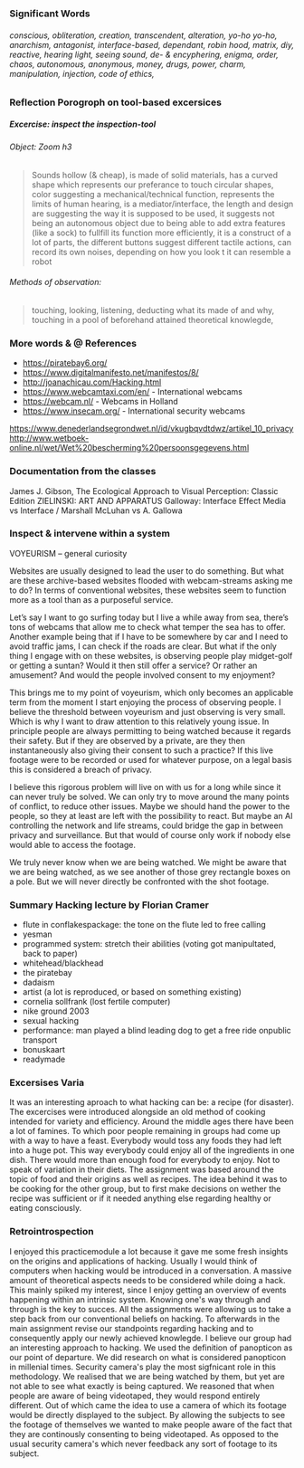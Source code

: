 ### Significant Words
###### conscious, obliteration, creation, transcendent, alteration, yo-ho yo-ho, anarchism, antagonist, interface-based, dependant, robin hood, matrix, diy, reactive, hearing light, seeing sound, de- & encyphering, enigma, order, chaos, autonomous, anonymous, money, drugs, power, charm, manipulation, injection, code of ethics, 


### Reflection Porogroph on tool-based excersices
##### Excercise: inspect the inspection-tool
###### Object: Zoom h3 
>Sounds hollow (& cheap), is made of solid materials, has a curved shape which represents our preferance to touch circular shapes, color suggesting a mechanical/technical function, represents the limits of human hearing, is a mediator/interface, the length and design are suggesting the way it is supposed to be used, it suggests not being an autonomous object due to being able to add extra features (like a sock) to fullfill its function more efficiently, it is a construct of a lot of parts, the different buttons suggest different tactile actions, can record its own noises, depending on how you look t it can resemble a robot

###### Methods of observation:
>touching, looking, listening, deducting what its made of and why, touching in a pool of beforehand attained theoretical knowlegde, 


### More words & @ References
* https://piratebay6.org/
* https://www.digitalmanifesto.net/manifestos/8/
* http://joanachicau.com/Hacking.html
* https://www.webcamtaxi.com/en/ - International webcams 
* https://webcam.nl/ - Webcams in Holland 
* https://www.insecam.org/ - International security webcams 

https://www.denederlandsegrondwet.nl/id/vkugbqvdtdwz/artikel_10_privacy 
http://www.wetboek-online.nl/wet/Wet%20bescherming%20persoonsgegevens.html 


### Documentation from the classes
James J. Gibson, The Ecological Approach to Visual Perception: Classic Edition
ZIELINSKI: ART AND APPARATUS
Galloway: Interface Effect
Media vs Interface / Marshall McLuhan vs A. Gallowa

### Inspect & intervene within a system
VOYEURISM – general curiosity 

Websites are usually designed to lead the user to do something. But what are these archive-based websites flooded with webcam-streams asking me to do? In terms of conventional websites, these websites seem to function more as a tool than as a purposeful service.  

Let’s say I want to go surfing today but I live a while away from sea, there’s tons of webcams that allow me to check what temper the sea has to offer. Another example being that if I have to be somewhere by car and I need to avoid traffic jams, I can check if the roads are clear. But what if the only thing I engage with on these websites, is observing people play midget-golf or getting a suntan? Would it then still offer a service? Or rather an amusement? And would the people involved consent to my enjoyment? 

This brings me to my point of voyeurism, which only becomes an applicable term from the moment I start enjoying the process of observing people. I believe the threshold between voyeurism and just observing is very small. Which is why I want to draw attention to this relatively young issue. In principle people are always permitting to being watched because it regards their safety. But if they are observed by a private, are they then instantaneously also giving their consent to such a practice? If this live footage were to be recorded or used for whatever purpose, on a legal basis this is considered a breach of privacy.  

I believe this rigorous problem will live on with us for a long while since it can never truly be solved. We can only try to move around the many points of conflict, to reduce other issues. Maybe we should hand the power to the people, so they at least are left with the possibility to react. But maybe an AI controlling the network and life streams, could bridge the gap in between privacy and surveillance. But that would of course only work if nobody else would able to access the footage.  

We truly never know when we are being watched. We might be aware that we are being watched, as we see another of those grey rectangle boxes on a pole. But we will never directly be confronted with the shot footage.  

### Summary Hacking lecture by Florian Cramer

- flute in conflakespackage: the tone on the flute led to free calling
- yesman
- programmed system: stretch their abilities (voting got manipultated, back to paper)
- whitehead/blackhead
- the piratebay
- dadaism
- artist (a lot is reproduced, or based on something existing)
- cornelia sollfrank (lost fertile computer)
- nike ground 2003
- sexual hacking
- performance: man played a blind leading dog to get a free ride onpublic transport
- bonuskaart
- readymade

### Excersises Varia
It was an interesting aproach to what hacking can be: a recipe (for disaster).
The excercises were introduced alongside an old method of cooking intended for variety and efficiency. Around the middle ages there have been a lot of famines. To which poor people remaining in groups had come up with a way to have a feast. Everybody would toss any foods they had left into a huge pot. This way everybody could enjoy all of the ingredients in one dish. There would more than enough food for everybody to enjoy. Not to speak of variation in their diets.
The assignment was based around the topic of food and their origins as well as recipes. The idea behind it was to be cooking for the other group, but to first make decisions on wether the recipe was sufficient or if it needed anything else regarding healthy or eating consciously.


### Retrointrospection
I enjoyed this practicemodule a lot because it gave me some fresh insights on the origins and applications of hacking. 
Usually I would think of computers when hacking would be introduced in a conversation. A massive amount of theoretical aspects needs to be considered while doing a hack. This mainly spiked my interest, since I enjoy getting an overview of events happening within an intrinsic system. Knowing one's way through and through is the key to succes.
All the assignments were allowing us to take a step back from our conventional beliefs on hacking. To afterwards in the main assignment revise our standpoints regarding hacking and to consequently apply our newly achieved knowlegde.
I believe our group had an interesting approach to hacking. We used the definition of panopticon as our point of departure. We did research on what is considered panopticon in millenial times. Security camera's play the most sigfnicant role in this methodology.  We realised that we are being watched by them, but  yet are not able to see what exactly is being captured. We reasoned that when people are aware of being videotaped, they would respond entirely different. Out of which came the idea to use a camera of which its footage would be directly displayed to the subject. By allowing the subjects to see the footage of themselves we wanted to make people aware of the fact that they are continously consenting to being videotaped. As opposed to the usual security camera's which never feedback any sort of footage to its subject.

